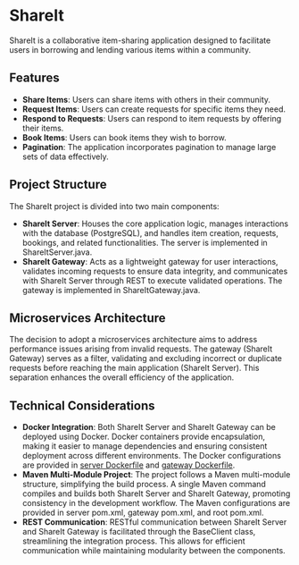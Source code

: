 # ShareIt

ShareIt is a collaborative item-sharing application designed to facilitate users in borrowing and lending various items within a community. 

## Features

- **Share Items**: Users can share items with others in their community.
- **Request Items**: Users can create requests for specific items they need.
- **Respond to Requests**: Users can respond to item requests by offering their items.
- **Book Items**: Users can book items they wish to borrow.
- **Pagination**: The application incorporates pagination to manage large sets of data effectively.

## Project Structure

The ShareIt project is divided into two main components:

- **ShareIt Server**: Houses the core application logic, manages interactions with the database (PostgreSQL), and handles item creation, requests, bookings, and related functionalities. The server is implemented in ShareItServer.java.
- **ShareIt Gateway**: Acts as a lightweight gateway for user interactions, validates incoming requests to ensure data integrity, and communicates with ShareIt Server through REST to execute validated operations. The gateway is implemented in ShareItGateway.java.

## Microservices Architecture

The decision to adopt a microservices architecture aims to address performance issues arising from invalid requests. The gateway (ShareIt Gateway) serves as a filter, validating and excluding incorrect or duplicate requests before reaching the main application (ShareIt Server). This separation enhances the overall efficiency of the application.

## Technical Considerations

- **Docker Integration**: Both ShareIt Server and ShareIt Gateway can be deployed using Docker. Docker containers provide encapsulation, making it easier to manage dependencies and ensuring consistent deployment across different environments. The Docker configurations are provided in [server Dockerfile](server/Dockerfile) and [gateway Dockerfile](gateway/Dockerfile).
- **Maven Multi-Module Project**: The project follows a Maven multi-module structure, simplifying the build process. A single Maven command compiles and builds both ShareIt Server and ShareIt Gateway, promoting consistency in the development workflow. The Maven configurations are provided in server pom.xml, gateway pom.xml, and root pom.xml.
- **REST Communication**: RESTful communication between ShareIt Server and ShareIt Gateway is facilitated through the BaseClient class, streamlining the integration process. This allows for efficient communication while maintaining modularity between the components.
